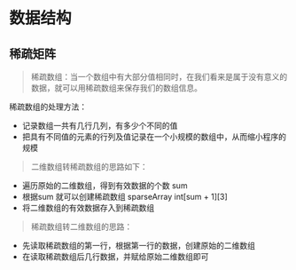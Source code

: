 # 数据结构

## 稀疏矩阵

> 稀疏数组：当一个数组中有大部分值相同时，在我们看来是属于没有意义的数据，就可以用稀疏数组来保存我们的数组信息。

稀疏数组的处理方法：
+ 记录数组一共有几行几列，有多少个不同的值
+ 把具有不同值的元素的行列及值记录在一个小规模的数组中，从而缩小程序的规模


> 二维数组转稀疏数组的思路如下：

+ 遍历原始的二维数组，得到有效数据的个数 sum
+ 根据sum 就可以创建稀疏数组 sparseArray int[sum + 1][3]
+ 将二维数组的有效数据存入到稀疏数组

> 稀疏数组转二维数组的思路：

+ 先读取稀疏数组的第一行，根据第一行的数据，创建原始的二维数组
+ 在读取稀疏数组后几行数据，并赋给原始二维数组即可
